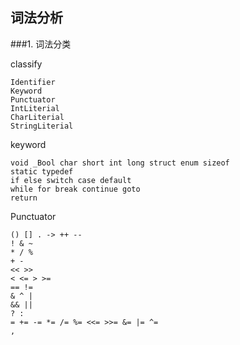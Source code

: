 ## 词法分析

###1. 词法分类

classify

``` 
Identifier
Keyword
Punctuator
IntLiterial
CharLiterial
StringLiterial
```
keyword

```
void _Bool char short int long struct enum sizeof
static typedef
if else switch case default
while for break continue goto
return 
```
Punctuator

``` 
() [] . -> ++ --
! & ~
* / % 
+ - 
<< >>
< <= > >= 
== != 
& ^ |
&& ||
? :
= += -= *= /= %= <<= >>= &= |= ^=
,
``` 




